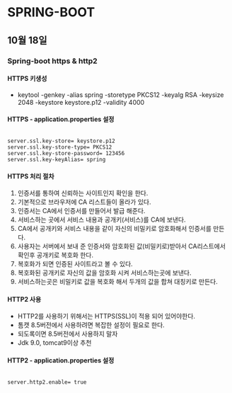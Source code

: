 # SPRING-BOOT

## 10월 18일

### Spring-boot https & http2

#### HTTPS 키생성
* keytool -genkey -alias spring -storetype PKCS12 -keyalg RSA -keysize 2048 -keystore keystore.p12 -validity 4000

#### HTTPS - application.properties 설정
<pre><code>
server.ssl.key-store= keystore.p12
server.ssl.key-store-type= PKCS12
server.ssl.key-store-password= 123456
server.ssl.key-keyAlias= spring
</pre></code>

#### HTTPS 처리 절차
1. 인증서를 통하여 신뢰하는 사이트인지 확인을 한다.
2. 기본적으로 브라우저에 CA 리스트들이 올라가 있다.
3. 인증서는 CA에서 인증서를 만들어서 발급 해준다.
4. 서비스하는 곳에서 서비스 내용과 공개키(서비스)를 CA에 보낸다.
5. CA에서 공개키와 서비스 내용을 같이 자신의 비밀키로 암호화해서 인증서를 만든다.
6. 사용자는 서버에서 보내 준 인증서와 암호화된 값(비밀키로)받아서 CA리스트에서 확인후 공개키로 복호화 한다.
7. 복호화가 되면 인증된 사이트라고 볼 수 있다.
8. 복호화된 공개키로 자신의 값을 암호화 시켜 서비스하는곳에 보낸다.
9. 서비스하는곳은 비밀키로 값을 복호화 해서 두개의 값을 합쳐 대칭키로 만든다.

#### HTTP2 사용
* HTTP2를 사용하기 위해서는 HTTPS(SSL)이 적용 되어 있어야한다.
* 톰캣 8.5버전에서 사용하려면 복잡한 설정이 필요로 한다.
* 되도록이면 8.5버전에서 사용하지 말자
* Jdk 9.0, tomcat9이상 추천

#### HTTP2 - application.properties 설정
<pre><code>
server.http2.enable= true
</pre></code>
